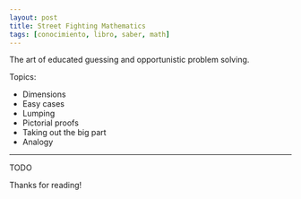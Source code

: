 ```yaml
---
layout: post
title: Street Fighting Mathematics
tags: [conocimiento, libro, saber, math]
---
```


<!--Resumen-->
The art of educated guessing and opportunistic problem solving.

Topics:
- Dimensions
- Easy cases
- Lumping
- Pictorial proofs
- Taking out the big part
- Analogy

---

<!--more-->
TODO
  
Thanks for reading!